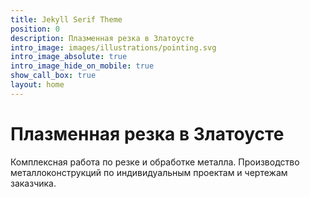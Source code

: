 ```yaml
---
title: Jekyll Serif Theme
position: 0
description: Плазменная резка в Златоусте
intro_image: images/illustrations/pointing.svg
intro_image_absolute: true
intro_image_hide_on_mobile: true
show_call_box: true
layout: home
---
```


# Плазменная резка в Златоусте

Комплексная работа по резке и обработке металла. Производство металлоконструкций по индивидуальным проектам и чертежам заказчика.